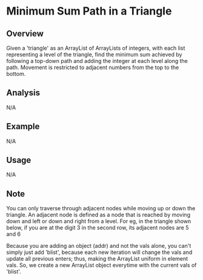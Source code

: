 # Minimum Sum Path in a Triangle

Overview
---
Given a 'triangle' as an ArrayList of ArrayLists of integers, with each list 
representing a level of the triangle, find the minimum sum achieved by 
following a top-down path and adding the integer at each level along 
the path. Movement is restricted to adjacent numbers from the top to 
the bottom.

Analysis
---
N/A

Example
---
N/A

Usage
---
N/A

Note
---

You can only traverse through adjacent nodes while moving up or down the 
triangle. An adjacent node is defined as a node that is reached by 
moving down and left or down and right from a level. For eg, in 
the triangle shown below, if you are at the digit 3 in the 
second row, its adjacent nodes are 5 and 6


Because you are adding an object (addr) and not the vals alone, you can't 
simply just add 'blist', because each new iteration will change the vals 
and update all previous enters; thus, making the ArrayList uniform in 
element vals. So, we create a new ArrayList object everytime with the 
current vals of 'blist'.

